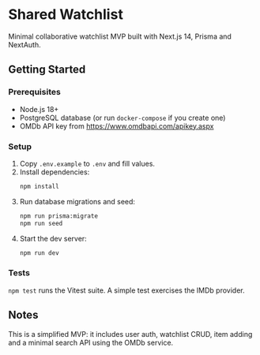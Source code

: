 # Shared Watchlist

Minimal collaborative watchlist MVP built with Next.js 14, Prisma and NextAuth.

## Getting Started

### Prerequisites
- Node.js 18+
- PostgreSQL database (or run `docker-compose` if you create one)
- OMDb API key from https://www.omdbapi.com/apikey.aspx

### Setup
1. Copy `.env.example` to `.env` and fill values.
2. Install dependencies:
   ```bash
   npm install
   ```
3. Run database migrations and seed:
   ```bash
   npm run prisma:migrate
   npm run seed
   ```
4. Start the dev server:
   ```bash
   npm run dev
   ```

### Tests
`npm test` runs the Vitest suite. A simple test exercises the IMDb provider.

## Notes
This is a simplified MVP: it includes user auth, watchlist CRUD, item adding and a minimal search API using the OMDb service.
